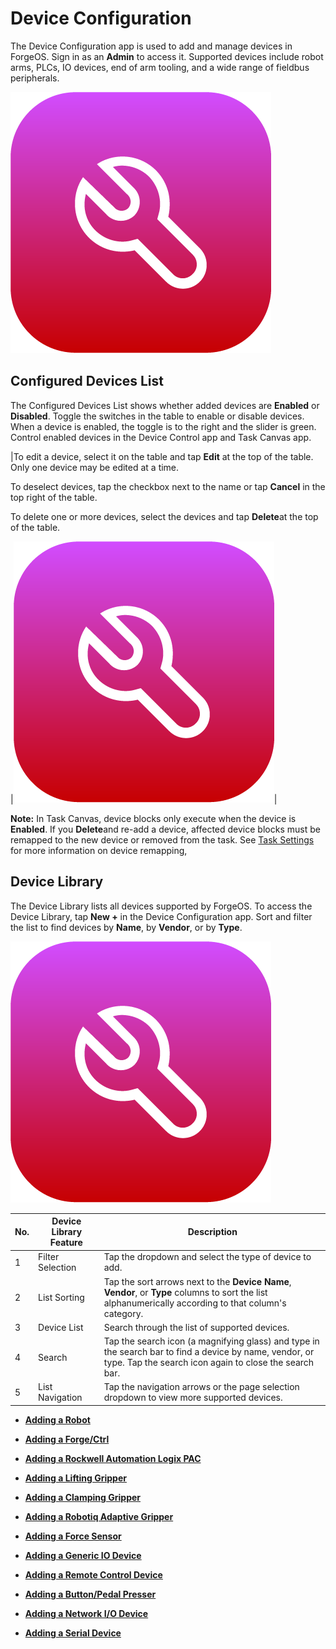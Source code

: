 # Device Configuration

The Device Configuration app is used to add and manage devices in ForgeOS. Sign in as an **Admin** to access it. Supported devices include robot arms, PLCs, IO devices, end of arm tooling, and a wide range of fieldbus peripherals.

![](../Images/DeviceConfiguration/DeviceConfiguration-Icon.png)

## Configured Devices List

The Configured Devices List shows whether added devices are **Enabled** or **Disabled**. Toggle the switches in the table to enable or disable devices. When a device is enabled, the toggle is to the right and the slider is green. Control enabled devices in the Device Control app and Task Canvas app.

|To edit a device, select it on the table and tap **Edit** at the top of the table. Only one device may be edited at a time.

To deselect devices, tap the checkbox next to the name or tap **Cancel** in the top right of the table.

To delete one or more devices, select the devices and tap **Delete**at the top of the table.

|![](../Images/DeviceConfiguration/DeviceConfiguration-Icon.png)|

**Note:** In Task Canvas, device blocks only execute when the device is **Enabled**. If you **Delete**and re-add a device, affected device blocks must be remapped to the new device or removed from the task. See [Task Settings](../TaskCanvas/TaskSettings.md) for more information on device remapping,

## Device Library

The Device Library lists all devices supported by ForgeOS. To access the Device Library, tap **New +** in the Device Configuration app. Sort and filter the list to find devices by **Name**, by **Vendor**, or by **Type**.

![](../Images/DeviceConfiguration/DeviceConfiguration-Icon.png)

|No.|Device Library Feature|Description|
|---|----------------------|-----------|
|1|Filter Selection|Tap the dropdown and select the type of device to add.|
|2|List Sorting|Tap the sort arrows next to the **Device Name**, **Vendor**, or **Type** columns to sort the list alphanumerically according to that column's category.|
|3|Device List|Search through the list of supported devices.|
|4|Search|Tap the search icon \(a magnifying glass\) and type in the search bar to find a device by name, vendor, or type. Tap the search icon again to close the search bar.|
|5|List Navigation|Tap the navigation arrows or the page selection dropdown to view more supported devices.|

-   **[Adding a Robot](../DeviceConfiguration/AddingRobot.md)**  

-   **[Adding a Forge/Ctrl](../DeviceConfiguration/AddingForgeCtrl.md)**  

-   **[Adding a Rockwell Automation Logix PAC](../DeviceConfiguration/AddingRockwellAutomationLogixPAC.md)**  

-   **[Adding a Lifting Gripper](../DeviceConfiguration/AddingLiftingGripper.md)**  

-   **[Adding a Clamping Gripper](../DeviceConfiguration/AddingClampingGripper.md)**  

-   **[Adding a Robotiq Adaptive Gripper](../DeviceConfiguration/AddingRobotiqGripper.md)**  

-   **[Adding a Force Sensor](../DeviceConfiguration/AddingForceSensor.md)**  

-   **[Adding a Generic IO Device](../DeviceConfiguration/AddingGenericIODevice.md)**  

-   **[Adding a Remote Control Device](../DeviceConfiguration/AddingRemoteControlDevice.md)**  

-   **[Adding a Button/Pedal Presser](../DeviceConfiguration/AddingButtonPedalPresser.md)**  

-   **[Adding a Network I/O Device](../DeviceConfiguration/AddingNetworkDevice.md)**  

-   **[Adding a Serial Device](../DeviceConfiguration/AddingSerialDevice.md)**  


